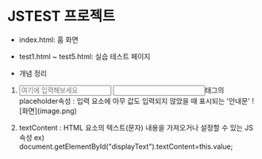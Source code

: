 # JSTEST 프로젝트

- index.html: 홈 화면
- test1.html ~ test5.html: 실습 테스트 페이지

- 개념 정리
1. <input type="" id = "" placeholder="여기에 입력해보세요">
    <input>태그의 placeholder속성 : 입력 요소에 아무 값도 입력되지 않았을 때 표시되는 '안내문'
    ![화면](image.png)

2. textContent :  HTML 요소의 텍스트(문자) 내용을 가져오거나 설정할 수 있는 JS 속성
    ex) document.getElementById("displayText").textContent=this.value;  

